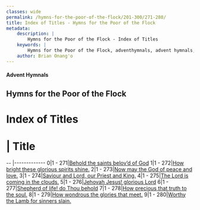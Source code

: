 ```yaml
---
classes: wide
permalink: /hymns-for-the-poor-of-the-flock/201-300/271-280/
title: Index of Titles - Hymns for the Poor of the Flock
metadata:
    description: |
        Hymns for the Poor of the Flock - Index of Titles
    keywords: |
        Hymns for the Poor of the Flock, adventhymnals, advent hymnals, index
    author: Brian Onang'o
---
```


#### Advent Hymnals

## Hymns for the Poor of the Flock

# Index of Titles
# | Title                        
-- |-------------
0|1 - 271|[Behold the saints belov’d of God](/201-300/271-280/01.Behold-the-saints-belov’d-of-God)
1|1 - 272|[How bright these glorious spirits shine.](/201-300/271-280/02.How-bright-these-glorious-spirits-shine)
2|1 - 273|[Now may the God of peace and love.](/201-300/271-280/03.Now-may-the-God-of-peace-and-love)
3|1 - 274|[Saviour and Lord, our Priest and King.](/201-300/271-280/04.Saviour-and-Lord,-our-Priest-and-King)
4|1 - 275|[The Lord is coming in the clouds.](/201-300/271-280/05.The-Lord-is-coming-in-the-clouds)
5|1 - 276|[Jehovah Jesus! glorious Lord](/201-300/271-280/06.Jehovah-Jesus!-glorious-Lord)
6|1 - 277|[Shepherd of life! do Thou behold](/201-300/271-280/07.Shepherd-of-life!-do-Thou-behold)
7|1 - 278|[How precious that truth to the soul.](/201-300/271-280/08.How-precious-that-truth-to-the-soul)
8|1 - 279|[How wondrous the glories that meet.](/201-300/271-280/09.How-wondrous-the-glories-that-meet)
9|1 - 280|[Worthy the Lamb for sinners slain.](/201-300/271-280/10.Worthy-the-Lamb-for-sinners-slain)